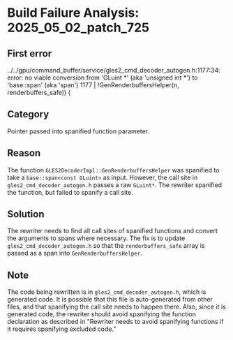 # Build Failure Analysis: 2025_05_02_patch_725

## First error

../../gpu/command_buffer/service/gles2_cmd_decoder_autogen.h:1177:34: error: no viable conversion from 'GLuint *' (aka 'unsigned int *') to 'base::span<const GLuint>' (aka 'span<const unsigned int>')
 1177 |       !GenRenderbuffersHelper(n, renderbuffers_safe)) {

## Category
Pointer passed into spanified function parameter.

## Reason
The function `GLES2DecoderImpl::GenRenderbuffersHelper` was spanified to take a `base::span<const GLuint>` as input. However, the call site in `gles2_cmd_decoder_autogen.h` passes a raw `GLuint*`. The rewriter spanified the function, but failed to spanify a call site.

## Solution
The rewriter needs to find all call sites of spanified functions and convert the arguments to spans where necessary. The fix is to update `gles2_cmd_decoder_autogen.h` so that the `renderbuffers_safe` array is passed as a span into `GenRenderbuffersHelper`.

## Note
The code being rewritten is in `gles2_cmd_decoder_autogen.h`, which is generated code. It is possible that this file is auto-generated from other files, and that spanifying the call site needs to happen there. Also, since it is generated code, the rewriter should avoid spanifying the function declaration as described in "Rewriter needs to avoid spanifying functions if it requires spanifying excluded code."